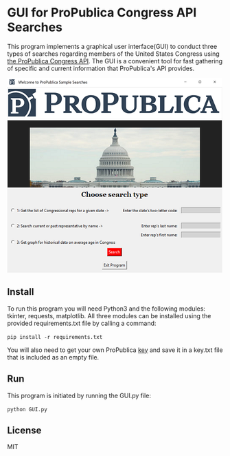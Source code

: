 # GUI for ProPublica Congress API Searches #

This program implements a graphical user interface(GUI) to conduct three types of searches regarding members of the United States Congress using [the ProPublica Congress API](https://www.propublica.org/datastore/api/propublica-congress-api). 
The GUI is a convenient tool for fast gathering of specific and current information that ProPublica's API provides.

  ![GUI image](GUI_run_image.png)

## Install ##
To run this program you will need Python3 and the following modules: tkinter, requests, matplotlib. All three modules can be installed using the provided requirements.txt file by calling a command:

`pip install -r requirements.txt`

You will also need to get your own ProPublica [key](https://www.propublica.org/datastore/api/propublica-congress-api) and save it in a key.txt file that is included as an empty file.

## Run ##
This program is initiated by running the GUI.py file:

`python GUI.py`

## License ##
MIT
